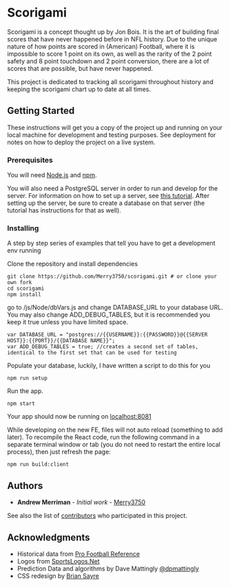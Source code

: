 # Scorigami

Scorigami is a concept thought up by Jon Bois. It is the art of building final scores that have never happened before in NFL history. Due to the unique nature of how points are scored in (American) Football, where it is impossible to score 1 point on its own, as well as the rarity of the 2 point safety and 8 point touchdown and 2 point conversion, there are a lot of scores that are possible, but have never happened.

This project is dedicated to tracking all scorigami throughout history and keeping the scorigami chart up to date at all times.

## Getting Started

These instructions will get you a copy of the project up and running on your local machine for development and testing purposes. See deployment for notes on how to deploy the project on a live system.

### Prerequisites

You will need [Node.js](https://nodejs.org/en/) and [npm](https://www.npmjs.com/).

You will also need a PostgreSQL server in order to run and develop for the server. For information on how to set up a server, see [this tutorial](https://www.techrepublic.com/blog/diy-it-guy/diy-a-postgresql-database-server-setup-anyone-can-handle/). After setting up the server, be sure to create a database on that server (the tutorial has instructions for that as well).

### Installing

A step by step series of examples that tell you have to get a development env running

Clone the repository and install dependencies

```
git clone https://github.com/Merry3750/scorigami.git # or clone your own fork
cd scorigami
npm install
```

go to /js/Node/dbVars.js and change DATABASE_URL to your database URL. You may also change ADD_DEBUG_TABLES, but it is recommended you keep it true unless you have limited space. 

```
var DATABASE_URL = "postgres://{{USERNAME}}:{{PASSWORD}}@{{SERVER HOST}}:{{PORT}}/{{DATABASE NAME}}";
var ADD_DEBUG_TABLES = true; //creates a second set of tables, identical to the first set that can be used for testing
```

Populate your database, luckily, I have written a script to do this for you

```
npm run setup
```

Run the app.

```
npm start
```

Your app should now be running on [localhost:8081](http://localhost:8081/)

While developing on the new FE, files will not auto reload (something to add later). 
To recompile the React code, run the following command in a separate terminal window or tab (you do not need to restart the entire local process), then just refresh the page:
```
npm run build:client
```

## Authors

* **Andrew Merriman** - *Initial work* - [Merry3750](https://github.com/Merry3750)

See also the list of [contributors](https://github.com/Merry3750/scorigami/graphs/contributors) who participated in this project.

## Acknowledgments

* Historical data from [Pro Football Reference](https://www.pro-football-reference.com/)
* Logos from [SportsLogos.Net](http://www.sportslogos.net/)
* Prediction Data and algorithms by Dave Mattingly [@dpmattingly](https://twitter.com/dpmattingly)
* CSS redesign by [Brian Sayre](https://github.com/briansayre)